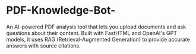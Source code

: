 # PDF-Knowledge-Bot-
An AI-powered PDF analysis tool that lets you upload documents and ask questions about their content. Built with FastHTML and OpenAI's GPT models, it uses RAG (Retrieval-Augmented Generation) to provide accurate answers with source citations.
